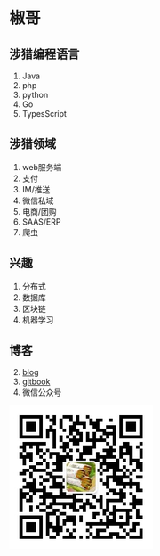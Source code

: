 # 椒哥

## 涉猎编程语言
1. Java
2. php
3. python
4. Go
5. TypesScript

## 涉猎领域
1. web服务端
2. 支付
3. IM/推送
4. 微信私域
5. 电商/团购
6. SAAS/ERP
7. 爬虫

## 兴趣
1. 分布式
2. 数据库
3. 区块链
4. 机器学习

## 博客
2. [blog](https://kennethfan.github.io/)
2. [gitbook](https://kennethfan.github.io/gitbook/)
3. 微信公众号

![微信公众号](qrcode_weixin_oa.jpg)
